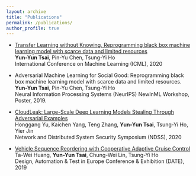 ```yaml
---
layout: archive
title: "Publications"
permalink: /publications/
author_profile: true
---
```


* [Transfer Learning without Knowing, Reprogramming black box machine learning model with scarce data and limited resources](https://arxiv.org/pdf/2007.08714.pdf)<br/>
  **Yun-Yun Tsai**, Pin-Yu Chen, Tsung-Yi Ho<br/>
  International Conference on Machine Learning (ICML), 2020

* Adversarial Machine Learning for Social Good: Reprogramming black box machine learning model with scarce data and limited resources.<br/>
  **Yun-Yun Tsai**, Pin-Yu Chen, Tsung-Yi Ho<br/>
  Neural Information Processing Systems (NeurIPS) NewInML Workshop, Poster, 2019.

* [CloudLeak: Large-Scale Deep Learning Models Stealing Through Adversarial Examples](https://www.ndss-symposium.org/wp-content/uploads/2020/02/24178-paper.pdf)<br/>
  Honggang Yu, Kaichen Yang, Teng Zhang, **Yun-Yun Tsai**, Tsung-Yi Ho, Yier Jin<br/>
  Network and Distributed System Security Symposium (NDSS), 2020

* [Vehicle Sequence Reordering with Cooperative Adaptive Cruise Control](https://ieeexplore.ieee.org/stamp/stamp.jsp?tp=&arnumber=8714722)<br/>
  Ta-Wei Huang, **Yun-Yun Tsai**, Chung-Wei Lin, Tsung-Yi Ho<br/>
  Design, Automation & Test in Europe Conference & Exhibition (DATE), 2019

<!-- {% if author.googlescholar %}
  You can also find my articles on <u><a href="{{author.googlescholar}}">my Google Scholar profile</a>.</u>
{% endif %}

{% include base_path %}

{% for post in site.publications reversed %}
  {% include archive-single.html %}
{% endfor %} -->
